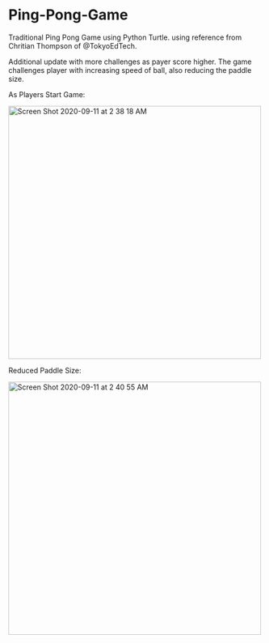 # Ping-Pong-Game

Traditional Ping Pong Game using Python Turtle. using reference from Chritian Thompson of @TokyoEdTech.

Additional update with more challenges as payer score higher. The game challenges player with increasing speed of ball, also reducing the paddle size.

As Players Start Game:

<img width="500" alt="Screen Shot 2020-09-11 at 2 38 18 AM" src="https://user-images.githubusercontent.com/27731443/92807556-9c5c4680-f3d8-11ea-993d-7d0e7fa28da0.png">

Reduced Paddle Size:

<img width="500" alt="Screen Shot 2020-09-11 at 2 40 55 AM" src="https://user-images.githubusercontent.com/27731443/92808007-fd841a00-f3d8-11ea-9d58-c89170380b7c.png">


